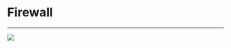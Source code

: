 # Firewall
<hr>

<img src="https://s3.amazonaws.com/intranet-projects-files/holbertonschool-sysadmin_devops/284/V1HjQ1Y.png"/>
